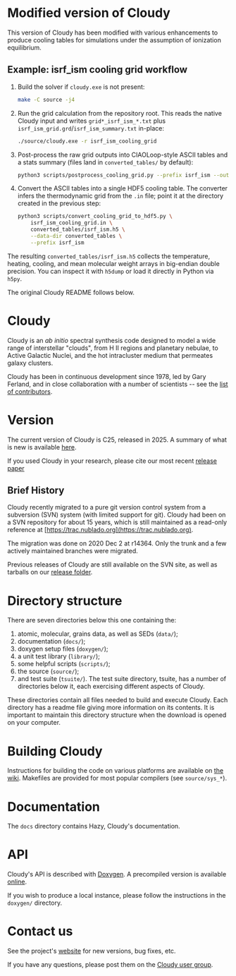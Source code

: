 # Modified version of Cloudy

This version of Cloudy has been modified with various enhancements to produce
cooling tables for simulations under the assumption of ionization equilibrium.

## Example: isrf_ism cooling grid workflow

1. Build the solver if `cloudy.exe` is not present:

    ```bash
    make -C source -j4
    ```

2. Run the grid calculation from the repository root. This reads the native Cloudy
   input and writes `grid*_isrf_ism_*.txt` plus `isrf_ism_grid.grd`/`isrf_ism_summary.txt`
   in-place:

    ```bash
    ./source/cloudy.exe -r isrf_ism_cooling_grid
    ```

3. Post-process the raw grid outputs into CIAOLoop-style ASCII tables and a stats
   summary (files land in `converted_tables/` by default):

    ```bash
    python3 scripts/postprocess_cooling_grid.py --prefix isrf_ism --output-dir converted_tables
    ```

4. Convert the ASCII tables into a single HDF5 cooling table. The converter infers
   the thermodynamic grid from the `.in` file; point it at the directory created in
   the previous step:

    ```bash
    python3 scripts/convert_cooling_grid_to_hdf5.py \
        isrf_ism_cooling_grid.in \
        converted_tables/isrf_ism.h5 \
        --data-dir converted_tables \
        --prefix isrf_ism
    ```

The resulting `converted_tables/isrf_ism.h5` collects the temperature, heating,
cooling, and mean molecular weight arrays in big-endian double precision. You
can inspect it with `h5dump` or load it directly in Python via `h5py`.

The original Cloudy README follows below.

# Cloudy

Cloudy is an _ab initio_ spectral synthesis code designed to model a wide range
of interstellar "clouds", from H II regions and planetary nebulae, to Active
Galactic Nuclei, and the hot intracluster medium that permeates galaxy clusters.

Cloudy has been in continuous development since 1978, led by Gary Ferland, and
in close collaboration with a number of scientists -- see the
[list of contributors](others.txt).


# Version

The current version of Cloudy is C25, released in 2025.
A summary of what is new is available
[here](https://gitlab.nublado.org/cloudy/cloudy/-/wikis/NewC25).

If you used Cloudy in your research, please cite our most recent
[release paper](https://ui.adsabs.harvard.edu/abs/2025arXiv250801102G)

## Brief History

Cloudy recently migrated to a pure git version control system from a
subversion (SVN) system (with limited support for git).
Cloudy had been on a SVN repository for about 15 years, which is still 
maintained as a read-only reference at
[https://trac.nublado.org](https://trac.nublado.org).

The migration was done on 2020 Dec 2 at r14364.
Only the trunk and a few actively maintained branches were migrated.

Previous releases of Cloudy are still available on the SVN site,
as well as tarballs on our
[release folder](https://data.nublado.org/cloudy_releases).


# Directory structure

There are seven directories below this one containing the:
1. atomic, molecular, grains data, as well as SEDs (```data/```);
1. documentation (```docs/```);
1. doxygen setup files (```doxygen/```);
1. a unit test library (```library/```);
1. some helpful scripts (```scripts/```);
1. the source (```source/```);
1. and test suite (```tsuite/```).
The test suite directory, tsuite, has a number of directories below it,
each exercising different aspects of Cloudy.

These directories contain all files needed to build and execute Cloudy.
Each directory has a readme file giving more information on its contents.
It is important to maintain this directory structure when the download is
opened on your computer.


# Building Cloudy

Instructions for building the code on various platforms are available on
[the wiki](https://gitlab.nublado.org/cloudy/cloudy/-/wikis/CompileCode).
Makefiles are provided for most popular compilers (see ```source/sys_*```).


# Documentation

The ```docs``` directory contains Hazy, Cloudy's documentation.


# API

Cloudy's API is described with [Doxygen](https://doxygen.nl).
A precompiled version is available
[online](https://data.nublado.org/doxygen/c22.00).

If you wish to produce a local instance, please follow the instructions in
the ```doxygen/``` directory.


# Contact us

See the project's [website](https://nublado.org) for new versions, bug fixes,
etc.

If you have any questions, please post them on the
[Cloudy user group](https://cloudyastrophysics.groups.io/g/Main/topics).
